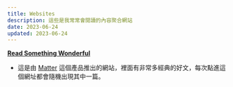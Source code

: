 ```yaml
---
title: Websites
description: 這些是我常常會閱讀的內容聚合網站
date: 2023-06-24
updated: 2023-06-24
---
```


**[Read Something Wonderful](https://readsomethingwonderful.com)**

- 這是由 [Matter](https://hq.getmatter.com/) 這個產品推出的網站，裡面有非常多經典的好文，每次點進這個網址都會隨機出現其中一篇。